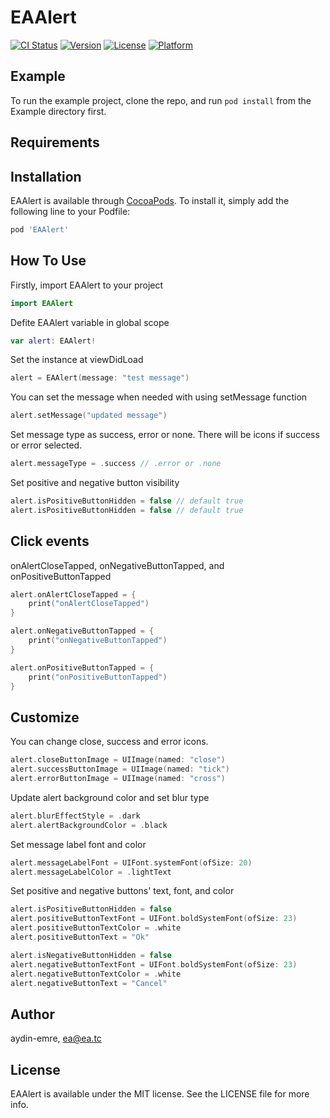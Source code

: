 # EAAlert

[![CI Status](https://img.shields.io/travis/aydin-emre/EAAlert.svg?style=flat)](https://travis-ci.org/aydin-emre/EAAlert)
[![Version](https://img.shields.io/cocoapods/v/EAAlert.svg?style=flat)](https://cocoapods.org/pods/EAAlert)
[![License](https://img.shields.io/cocoapods/l/EAAlert.svg?style=flat)](https://cocoapods.org/pods/EAAlert)
[![Platform](https://img.shields.io/cocoapods/p/EAAlert.svg?style=flat)](https://cocoapods.org/pods/EAAlert)

## Example

To run the example project, clone the repo, and run `pod install` from the Example directory first.

## Requirements

## Installation

EAAlert is available through [CocoaPods](https://cocoapods.org). To install
it, simply add the following line to your Podfile:

```ruby
pod 'EAAlert'
```

## How To Use

Firstly, import EAAlert to your project
```swift
import EAAlert
```

Defite EAAlert variable in global scope
```swift
var alert: EAAlert!
```
Set the instance at viewDidLoad
```swift
alert = EAAlert(message: "test message")
```
You can set the message when needed with using setMessage function
```swift
alert.setMessage("updated message")
```
Set message type as success, error or none. There will be icons if success or error selected.
```swift
alert.messageType = .success // .error or .none
```
Set positive and negative button visibility
```swift
alert.isPositiveButtonHidden = false // default true
alert.isPositiveButtonHidden = false // default true
```

## Click events
onAlertCloseTapped, onNegativeButtonTapped, and onPositiveButtonTapped
```swift
alert.onAlertCloseTapped = {
    print("onAlertCloseTapped")
}

alert.onNegativeButtonTapped = {
    print("onNegativeButtonTapped")
}

alert.onPositiveButtonTapped = {
    print("onPositiveButtonTapped")
}
```

## Customize
You can change close, success and error icons.
```swift
alert.closeButtonImage = UIImage(named: "close")
alert.successButtonImage = UIImage(named: "tick")
alert.errorButtonImage = UIImage(named: "cross")
```
Update alert background color and set blur type
```swift
alert.blurEffectStyle = .dark
alert.alertBackgroundColor = .black
```
Set message label font and color
```swift
alert.messageLabelFont = UIFont.systemFont(ofSize: 20)
alert.messageLabelColor = .lightText
```
Set positive and negative buttons' text, font, and color
```swift
alert.isPositiveButtonHidden = false
alert.positiveButtonTextFont = UIFont.boldSystemFont(ofSize: 23)
alert.positiveButtonTextColor = .white
alert.positiveButtonText = "Ok"

alert.isNegativeButtonHidden = false
alert.negativeButtonTextFont = UIFont.boldSystemFont(ofSize: 23)
alert.negativeButtonTextColor = .white
alert.negativeButtonText = "Cancel"
```

## Author

aydin-emre, ea@ea.tc

## License

EAAlert is available under the MIT license. See the LICENSE file for more info.
